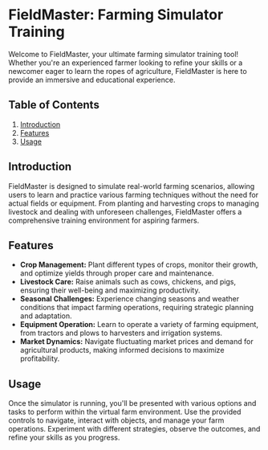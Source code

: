 # FieldMaster: Farming Simulator Training

Welcome to FieldMaster, your ultimate farming simulator training tool! Whether you're an experienced farmer looking to refine your skills or a newcomer eager to learn the ropes of agriculture, FieldMaster is here to provide an immersive and educational experience.

## Table of Contents

1. [Introduction](#introduction)
2. [Features](#features)
3. [Usage](#usage)


## Introduction

FieldMaster is designed to simulate real-world farming scenarios, allowing users to learn and practice various farming techniques without the need for actual fields or equipment. From planting and harvesting crops to managing livestock and dealing with unforeseen challenges, FieldMaster offers a comprehensive training environment for aspiring farmers.

## Features

- **Crop Management:** Plant different types of crops, monitor their growth, and optimize yields through proper care and maintenance.
- **Livestock Care:** Raise animals such as cows, chickens, and pigs, ensuring their well-being and maximizing productivity.
- **Seasonal Challenges:** Experience changing seasons and weather conditions that impact farming operations, requiring strategic planning and adaptation.
- **Equipment Operation:** Learn to operate a variety of farming equipment, from tractors and plows to harvesters and irrigation systems.
- **Market Dynamics:** Navigate fluctuating market prices and demand for agricultural products, making informed decisions to maximize profitability.


## Usage

Once the simulator is running, you'll be presented with various options and tasks to perform within the virtual farm environment. Use the provided controls to navigate, interact with objects, and manage your farm operations. Experiment with different strategies, observe the outcomes, and refine your skills as you progress.


